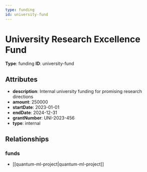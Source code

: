 ```yaml
---
type: funding
id: university-fund
---
```


# University Research Excellence Fund

**Type**: funding
**ID**: university-fund

## Attributes

- **description**: Internal university funding for promising research directions
- **amount**: 250000
- **startDate**: 2023-01-01
- **endDate**: 2024-12-31
- **grantNumber**: UNI-2023-456
- **type**: internal

## Relationships

### funds

- [[quantum-ml-project|quantum-ml-project]]

